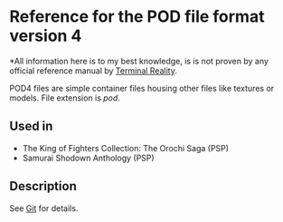 # Reference for the POD file format version 4

*All information here is to my best knowledge, is is not proven by any official reference manual by [Terminal Reality](TerminalReality.md).

POD4 files are simple container files housing other files like textures or models. File extension is _pod_.

## Used in

 * The King of Fighters Collection: The Orochi Saga (PSP)
 * Samurai Shodown Anthology (PSP)

## Description

See [Git](https://github.com/jtrfp/jtrfp/blob/master/src/main/java/org/jtrfp/common/internal/pod/Pod4Loader.java) for details.